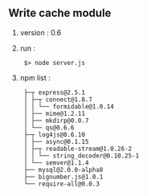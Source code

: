 ## Write cache module

1. version : 0.6
1. run :

        $> node server.js

1. npm list : 

        ├─┬ express@2.5.1
        │ ├─┬ connect@1.8.7
        │ │ └── formidable@1.0.14
        │ ├── mime@1.2.11
        │ ├── mkdirp@0.0.7
        │ └── qs@0.6.6
        ├─┬ log4js@0.6.10
        │ ├── async@0.1.15
        │ ├─┬ readable-stream@1.0.26-2
        │ │ └── string_decoder@0.10.25-1
        │ └── semver@1.1.4
        ├── mysql@2.0.0-alpha8
        ├── bignumber.js@1.0.1
        └── require-all@0.0.3
